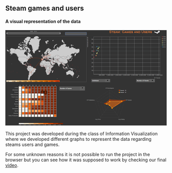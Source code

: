 ## Steam games and users
#### A visual representation of the data
![](/images/Banner.png)

This project was developed during the class of Information Visualization where we developed different graphs to represent the data regarding steams users and games.

For some unknown reasons it is not possible to run the project in the browser but you can see how it was supposed to work by checking our final [video](https://youtu.be/PMXK3Qscqtw).
